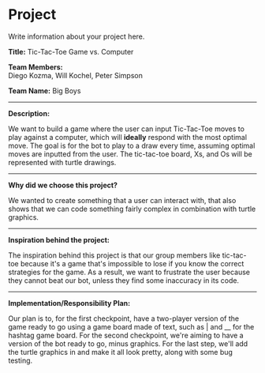 # Project
Write information about your project here.

**Title:** 
Tic-Tac-Toe Game vs. Computer

**Team Members:**  
Diego Kozma, Will Kochel, Peter Simpson

**Team Name:** 
Big Boys
_____

**Description:**

We want to build a game where the user can input Tic-Tac-Toe moves to play against a computer, which will 
**ideally** respond with the most optimal move. The goal is for the bot to play to a draw every time, assuming optimal
moves are inputted from the user. The tic-tac-toe board, Xs, and Os will be represented with turtle drawings.
_____

**Why did we choose this project?**

We wanted to create something that a user can interact with, that also shows that we can code something fairly complex
in combination with turtle graphics.

_____

**Inspiration behind the project:**

The inspiration behind this project is that our group members like tic-tac-toe because it's a game that's impossible
to lose if you know the correct strategies for the game. As a result, we want to frustrate the user because they 
cannot beat our bot, unless they find some inaccuracy in its code.
_____

**Implementation/Responsibility Plan:**

Our plan is to, for the first checkpoint, have a two-player version of the game ready to go using a game board made of
text, such as | and __ for the hashtag game board. For the second checkpoint, we're aiming to have a version of the bot 
ready to go, minus graphics. For the last step, we'll add the turtle graphics in and make it all look pretty, along with
some bug testing.